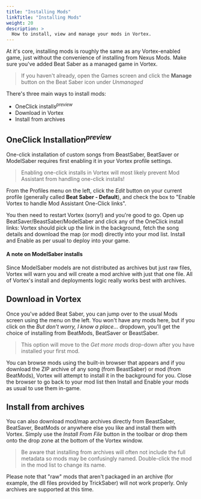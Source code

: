 ```yaml
---
title: "Installing Mods"
linkTitle: "Installing Mods"
weight: 20
description: >
  How to install, view and manage your mods in Vortex.
---
```


At it's core, installing mods is roughly the same as any Vortex-enabled game, just without the convenience of installing from Nexus Mods. Make sure you've added Beat Saber as a managed game in Vortex.

> If you haven't already, open the Games screen and click the **Manage** button on the Beat Saber icon under *Unmanaged*

There's three main ways to install mods:

- OneClick installs<sup>*preview*</sup> 
- Download in Vortex
- Install from archives

## OneClick Installation<sup>*preview*</sup>

One-click installation of custom songs from BeastSaber, BeatSaver or ModelSaber requires first enabling it in your Vortex profile settings.

> Enabling one-click installs in Vortex will most likely prevent Mod Assistant from handling one-click installs!

From the Profiles menu on the left, click the *Edit* button on your current profile (generally called **Beat Saber - Default**), and check the box to "Enable Vortex to handle Mod Assistant One-Click links".

You then need to restart Vortex (sorry!) and you're good to go. Open up BeatSaver/BeastSaber/ModelSaber and click any of the OneClick install links: Vortex should pick up the link in the background, fetch the song details and download the map (or mod) directly into your mod list. Install and Enable as per usual to deploy into your game.

#### A note on ModelSaber installs

Since ModelSaber models are not distributed as archives but just raw files, Vortex will warn you and will create a mod archive with just that one file. All of Vortex's install and deployments logic really works best with archives.

## Download in Vortex

Once you've added Beat Saber, you can jump over to the usual Mods screen using the menu on the left. You won't have any mods here, but if you click on the *But don't worry, I know a place...* dropdown, you'll get the choice of installing from BeatMods, BeatSaver or BeastSaber.

> This option will move to the *Get more mods* drop-down after you have installed your first mod.

You can browse mods using the built-in browser that appears and if you download the ZIP archive of any song (from BeastSaber) or mod (from BeatMods), Vortex will attempt to install it in the background for you. Close the browser to go back to your mod list then Install and Enable your mods as usual to use them in-game.

## Install from archives

You can also download mod/map archives directly from BeastSaber, BeatSaver, BeatMods or anywhere else you like and install them with Vortex. Simply use the *Install From File* button in the toolbar or drop them onto the drop zone at the bottom of the Vortex window.

> Be aware that installing from archives will often not include the full metadata so mods may be confusingly named. Double-click the mod in the mod list to change its name.

Please note that "raw" mods that aren't packaged in an archive (for example, the dll files provided by TrickSaber) will not work properly. Only archives are supported at this time.